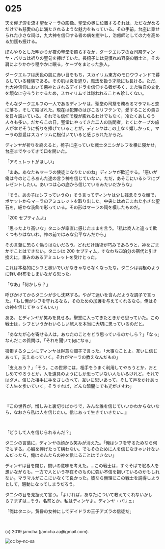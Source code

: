 

# 025

天を仰ぎ涙を流す聖女マーラの彫像。聖堂の奥に位置するそれは，ただながめるだけでも慈愛の心に満たされるような魅力をもっている。その手前，台座に乗せられた小さな祠は，九大神を信仰する者の病を癒やし，治癒師としての力を高める加護も授ける。

ぼんやりとした明かりが夜の聖堂を照らすなか，ダークエルフの女司祭ディンヤ・バリュは祈りの聖句を捧げていた。長椅子には見慣れぬ容姿の戦士と，その肩によりかかり穏やかに眠る，ケープをまとった旅人。

ダークエルフは灰色の肌に赤い目をもち，スカイリム東方のモロウウィンドで暮らしている種族である。その肌は炎を遮り，魔法を扱う才能にも長ける。ただ，九大神信仰において悪神とされるデイドラを信仰する者が多く，また独自の文化を頑なに守ろうとするため，スカイリムでは嫌われることも珍しくない。

そんなダークエルフの一人であるディンヤは，聖堂の司祭を務めるマラマルと恋に落ち，そして結ばれた。現在は犯罪のはびこるリフテンで，愛することの貴さを日々説いている。それでも信仰で腹が膨れるわけでもなく，冷たくあしらう人々も多い。だからこの日，聖堂にやってきた二人の訪問者，とくにケープの旅人が幸せそうに祈りを捧げていることが，ディンヤはこの上なく嬉しかった。マーラの慈愛はスカイリムに根付いていると感じられたからだ。

ディンヤが祈りを終えると，椅子に座っていた戦士タニシがシフを横に寝かせ，台座までやってきて口を開いた。

「アミュレットがほしい」

「まあ。あなたもマーラの使徒になりたいのね」ディンヤが歓迎する。「悪いが俺は今のところあんた達の言う神を信じていない。ただ，あそこにいるシフにプレゼントしたい。あいつは心の底から信じているみたいだからな」

「そう。あの子はシフっていうの」そう言ってディンヤは少し残念そうな顔で，ポケットからマーラのアミュレットを取り出した。中央にはめこまれた小さな聖石を，細かな装飾で彩っている。その形はマーラの祠を模したものだ。

「200 セプティムよ」

「思ったより高いな」タニシが率直に感じたままを言う。「私は商人と違って欺くつもりはないわ。神の前ではみな公平なんだから」

その言葉に恐らく偽りはないだろう。どれだけ話術が巧みであろうと，神をごまかすことはできない。タニシは 200 セプティム，すなわち四泊分の宿代と引き換えに，重みのあるアミュレットを受けとった。

これは本格的にシフと稼いでいかなきゃならなくなったな。タニシは羽根のように軽い財布をしまいながら思った。

「なあ」「何かしら？」

呼びかけてからタニシが少し沈黙する。やがて迷いを含んだような調子で言った。「もし俺がシフを守れるなら，そのための加護を与えてくれるなら，俺はその神を信じてやってもいい」

ああ，とディンヤが笑みを見せる。聖堂に入ってきたときから思っていた。この戦士は，シフというかわいらしい旅人を本当に大切に思っているのだと。

「あなたが心を寄せる人は，あなたのことをどう思っているのかしら？」「なっ」なんだこの質問は。「それを聞いて何になる」

狼狽するタニシにディンヤは得意な調子で言った。「大事なことよ。互いに信じあって，支えあっていく。それがマーラの教えなんだもの」

「支えあう？」「そう。この世界には，相手をうまく利用してやろうとか，おとしめてやろうとか，人を道具のようにしか思っていない人もいるけれど，それではダメ。信じた相手に手をさしのべて，互いに思いあって，そして声をかけあって人生を歩いていく。そうすれば，どんな暗闇にでも光がさすわ」

<br>

『この世界が，憎しみと裏切りばかりで，みんな誰を信じていいかわからないなら，なおさら私は人を信じたい。信じあって生きていきたい…』

<br>

「どうして人を信じられるんだ？」

タニシの言葉に，ディンヤの顔から笑みが消えた。「俺はシフを守るためなら何でもする。心臓を捧げたって構わない。でもそのために人を信じなきゃいけないんだったら，俺はあんたらの神を信じることはできない」

ディンヤは目を閉じ，問いの意味を考えた。…この戦士は，すぐそばで眠る人を想いながらも，一方で人という存在そのものに強い不信を抱いているのかもしれない。マラマルがここにいなくて良かった。彼なら無理にこの戦士を説得しようとして，騒動になってしまうだろう。

タニシの目を見据えて言う。「よければ，あなたについて教えてくれないかしら？まずは…そう，名前とか。私はディンヤよ。ディンヤ・バリュ」

「俺はタニシ。黄昏の女神にしてデイドラの王子アズラの信徒だ」

<br>
<br>
(c) 2019 jamcha (jamcha.aa@gmail.com).

![cc by-nc-sa](https://i.creativecommons.org/l/by-nc-sa/4.0/88x31.png)

